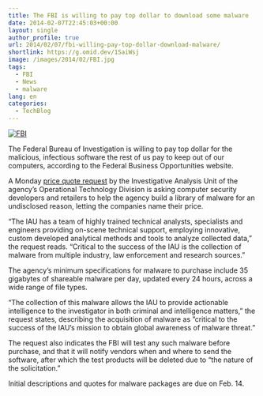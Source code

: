 ```yaml
---
title: The FBI is willing to pay top dollar to download some malware
date: 2014-02-07T22:45:03+00:00
layout: single
author_profile: true
url: 2014/02/07/fbi-willing-pay-top-dollar-download-malware/
shortlink: https://g.omid.dev/1SaiWsj
image: /images/2014/02/FBI.jpg
tags:
  - FBI
  - News
  - malware
lang: en
categories: 
  - TechBlog
---
```

[![FBI](/images/2014/02/FBI.jpg)](/images/2014/02/FBI.jpg)

The Federal Bureau of Investigation is willing to pay top dollar for the malicious, infectious software the rest of us pay to keep out of our computers, according to the Federal Business Opportunities website.

A Monday [price quote request](https://www.fbo.gov/index?s=opportunity&mode=form&id=5b4b8745e39bae3510f0ed820a08c8e2&tab=core&_cview=0) by the Investigative Analysis Unit of the agency’s Operational Technology Division is asking computer security developers and retailers to help the agency build a library of malware for an undisclosed reason, letting the companies name their price.

“The IAU has a team of highly trained technical analysts, specialists and engineers providing on-scene technical support, employing innovative, custom developed analytical methods and tools to analyze collected data,” the request reads. “Critical to the success of the IAU is the collection of malware from multiple industry, law enforcement and research sources.”

The agency’s minimum specifications for malware to purchase include 35 gigabytes of shareable malware per day, updated every 24 hours, across a wide range of file types.

“The collection of this malware allows the IAU to provide actionable intelligence to the investigator in both criminal and intelligence matters,” the request states, describing the acquisition of malware as ”critical to the success of the IAU’s mission to obtain global awareness of malware threat.”

The request also indicates the FBI will test any such malware before purchase, and that it will notify vendors when and where to send the software, after which the test products will be deleted due to “the nature of the solicitation.”

Initial descriptions and quotes for malware packages are due on Feb. 14.